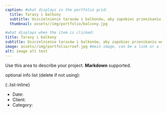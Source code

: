 ```yaml
---
caption: #what displays in the portfolio grid:
  title: Tarasy i balkony
  subtitle: Uszczelnienie tarasów i balkonów, aby zapobiec przenikaniu wody do konstrukcji budynku.
  thumbnail: assets//img/portfolio/balcony.jpg

#what displays when the item is clicked:
title: Tarasy i balkony
subtitle: Uszczelnienie tarasów i balkonów, aby zapobiec przenikaniu wody do konstrukcji budynku.
image: assets//img/portfolio/roof.jpg #main image, can be a link or a file in assets/img/portfolio
alt: image alt text
---
```


Use this area to describe your project. **Markdown** supported.

optional info list (delete if not using):

{:.list-inline}

- Date:
- Client:
- Category:
